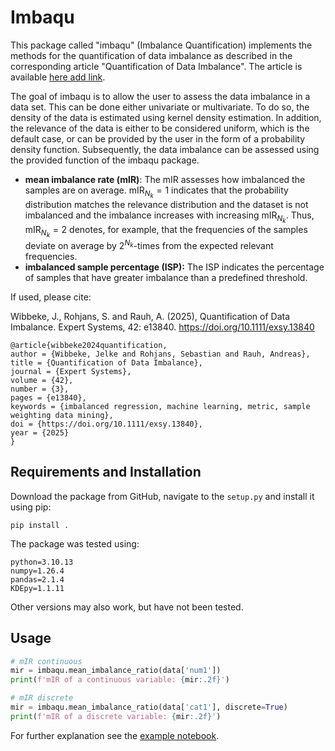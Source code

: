 # Imbaqu
This package called "imbaqu" (Imbalance Quantification) implements the methods for the quantification of data imbalance as described in the corresponding article "Quantification of Data Imbalance". The article is available [here add link](www.offis.de).

The goal of imbaqu is to allow the user to assess the data imbalance in a data set. This can be done either univariate or multivariate. To do so, the density of the data is estimated using kernel density estimation. In addition, the relevance of the data is either to be considered uniform, which is the default case, or can be provided by the user in the form of a probability density function. Subsequently, the data imbalance can be assessed using the provided function of the imbaqu package.

* **mean imbalance rate (mIR)**: The mIR assesses how imbalanced the samples are on average. $`\text{mIR}_{N_k}= 1`$ indicates that the probability distribution matches the relevance distribution and the dataset is not imbalanced and the imbalance increases with increasing $`\text{mIR}_{N_k}`$. Thus, $`\text{mIR}_{N_k}= 2`$ denotes, for example, that the frequencies of the samples deviate on average by $`2^{N_k}`$-times from the expected relevant frequencies.
* **imbalanced sample percentage (ISP):** The ISP indicates the percentage of samples that have greater imbalance than a predefined threshold.
 
If used, please cite:

Wibbeke, J., Rohjans, S. and Rauh, A. (2025), Quantification of Data Imbalance. Expert Systems, 42: e13840. https://doi.org/10.1111/exsy.13840
```
@article{wibbeke2024quantification,
author = {Wibbeke, Jelke and Rohjans, Sebastian and Rauh, Andreas},
title = {Quantification of Data Imbalance},
journal = {Expert Systems},
volume = {42},
number = {3},
pages = {e13840},
keywords = {imbalanced regression, machine learning, metric, sample weighting data mining},
doi = {https://doi.org/10.1111/exsy.13840},
year = {2025}
}
```

## Requirements and Installation
Download the package from GitHub, navigate to the `setup.py` and install it using pip:
```
pip install .
```
The package was tested using:
```
python=3.10.13
numpy=1.26.4
pandas=2.1.4
KDEpy=1.1.11
```

Other versions may also work, but have not been tested.

## Usage
```python
# mIR continuous
mir = imbaqu.mean_imbalance_ratio(data['num1'])
print(f'mIR of a continuous variable: {mir:.2f}')

# mIR discrete
mir = imbaqu.mean_imbalance_ratio(data['cat1'], discrete=True)
print(f'mIR of a discrete variable: {mir:.2f}')
```
For further explanation see the [example notebook](example.ipynb).
